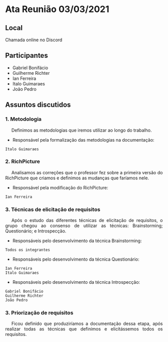 # Ata Reunião 03/03/2021

## Local
Chamada online no Discord

## Participantes

- Gabriel Bonifácio
- Guilherme Richter
- Ian Ferreira
- Italo Guimaraes
- João Pedro

## Assuntos discutidos

### 1. Metodologia
<p style="text-indent: 20px; text-align: justify">
Definimos as metodologias que iremos utilizar ao longo do trabalho.
</p>

- Responsável pela formalização das metodologias na documentação:

```
Italo Guimaraes
```

### 2. RichPicture
<p style="text-indent: 20px; text-align: justify">
Analisamos as correções que o professor fez sobre a primeira versão do RichPicture que criamos e definimos as mudanças que faríamos nele.
</p>

- Responsável pela modificação do RichPicture:

```
Ian Ferreira
```

### 3. Técnicas de elicitação de requisitos
<p style="text-indent: 20px; text-align: justify">
Após o estudo das diferentes técnicas de elicitação de requisitos, o grupo chegou ao consenso de utilizar as técnicas: Brainstorming; Questionário; e Introspecção.
</p>
    
- Responsáveis pelo desenvolvimento da técnica Brainstorming:

```
Todos os integrantes
```

- Responsáveis pelo desenvolvimento da técnica Questionário:

```
Ian Ferreira
Italo Guimaraes
```

- Responsáveis pelo desenvolvimento da técnica Introspecção:

```
Gabriel Bonifácio
Guilherme Richter
João Pedro
```

### 3. Priorização de requisitos
<p style="text-indent: 20px; text-align: justify">
Ficou definido que produziríamos a documentação dessa etapa, após realizar todas as técnicas que definimos e elicitássemos todos os requisitos.
</p>
